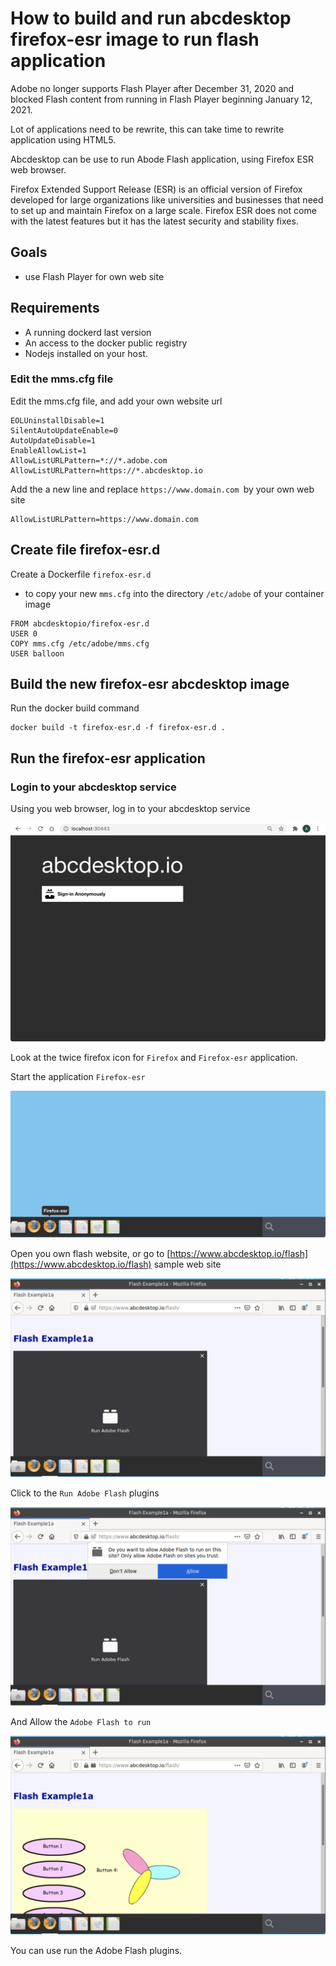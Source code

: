 # How to build and run abcdesktop firefox-esr image to run flash application


Adobe no longer supports Flash Player after December 31, 2020 and blocked Flash content from running in Flash Player beginning January 12, 2021.

Lot of applications need to be rewrite, this can take time to rewrite application using HTML5. 

Abcdesktop can be use to run Abode Flash application, using Firefox ESR web browser. 

Firefox Extended Support Release (ESR) is an official version of Firefox developed for large organizations like universities and businesses that need to set up and maintain Firefox on a large scale. Firefox ESR does not come with the latest features but it has the latest security and stability fixes.

## Goals
* use Flash Player for own web site

## Requirements

- A running dockerd last version 
- An access to the docker public registry
- Nodejs installed on your host.  


### Edit the mms.cfg file 

Edit the mms.cfg file, and add your own website url

```
EOLUninstallDisable=1
SilentAutoUpdateEnable=0
AutoUpdateDisable=1
EnableAllowList=1
AllowListURLPattern=*://*.adobe.com
AllowListURLPattern=https://*.abcdesktop.io
```

Add the a new line and replace `https://www.domain.com `by your own web site

```
AllowListURLPattern=https://www.domain.com
```

## Create file firefox-esr.d 

Create a Dockerfile ```firefox-esr.d```

* to copy your new ```mms.cfg``` into the directory ```/etc/adobe``` of your container image

```
FROM abcdesktopio/firefox-esr.d
USER 0
COPY mms.cfg /etc/adobe/mms.cfg
USER balloon
```

## Build the new firefox-esr abcdesktop image

Run the docker build command 

``` 
docker build -t firefox-esr.d -f firefox-esr.d .
```


## Run the firefox-esr application

### Login to your abcdesktop service

Using you web browser, log in to your abcdesktop service

![login abcdesktop](img/flash-firefox-esr.login.png)

Look at the twice firefox icon for `Firefox` and `Firefox-esr` application.

Start the application `Firefox-esr`

![twice firefox icon](img/flash-firefox-esr.twice-firefox.png)

Open you own flash website, or go to [https://www.abcdesktop.io/flash](https://www.abcdesktop.io/flash) sample web site

![Run Adobe Flash](img/flash-firefox-esr.abcdesktop-flash-1.png)

Click to the `Run Adobe Flash` plugins 

![Allow Adobe Flash to run](img/flash-firefox-esr.abcdesktop-flash-2.png)

And Allow the `Adobe Flash to run` 

![Adobe Flash is running](img/flash-firefox-esr.abcdesktop-flash-run.png)

You can use run the Adobe Flash plugins.
